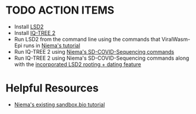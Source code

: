 # TODO ACTION ITEMS
* Install [LSD2](https://github.com/tothuhien/lsd2)
* Install [IQ-TREE 2](https://github.com/iqtree/iqtree2)
* Run LSD2 from the command line using the commands that ViralWasm-Epi runs in [Niema's tutorial](https://github.com/Niema-Lab/Viral-Phylogenetics-Activity)
* Run IQ-TREE 2 using [Niema's SD-COVID-Sequencing commands](https://github.com/niemasd/SD-COVID-Sequencing/blob/main/phylo.md#step-31-infer-unrooted-phylogeny)
* Run IQ-TREE 2 using Niema's SD-COVID-Sequencing commands along with the [incorporated LSD2 rooting + dating feature](http://iqtree.org/doc/Dating)

# Helpful Resources
* [Niema's existing sandbox.bio tutorial](https://github.com/sandbox-bio/sandbox.bio/tree/main/src/content/viral-amplicon)

